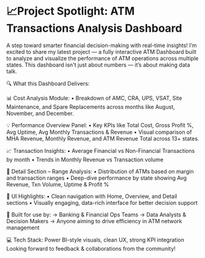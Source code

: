 # 📈Project Spotlight: ATM Transactions Analysis Dashboard

 A step toward smarter financial decision-making with real-time insights!
I’m excited to share my latest project — a fully interactive ATM Dashboard built to analyze and visualize the performance of ATM operations across multiple states. This dashboard isn't just about numbers — it’s about making data talk.

🔍 What this Dashboard Delivers:

 📊 Cost Analysis Module:
 • Breakdown of AMC, CRA, UPS, VSAT, Site Maintenance, and Spare Replacements across months like August, November, and December.

💡 Performance Overview Panel:
 • Key KPIs like Total Cost, Gross Profit %, Avg Uptime, Avg Monthly Transactions & Revenue
 • Visual comparison of MHA Revenue, Monthly Revenue, and ATM Revenue Total across 13+ states.

📈 Transaction Insights:
 • Average Financial vs Non-Financial Transactions by month
 • Trends in Monthly Revenue vs Transaction volume

📌 Detail Section – Range Analysis:
 • Distribution of ATMs based on margin and transaction ranges
 • Deep-dive performance by state showing Avg Revenue, Txn Volume, Uptime & Profit %

🎨 UI Highlights:
 • Clean navigation with Home, Overview, and Detail sections
 • Visually engaging, data-rich interface for better decision support

📍 Built for use by:
 → Banking & Financial Ops Teams
 → Data Analysts & Decision Makers
 → Anyone aiming to drive efficiency in ATM network management

💻 Tech Stack: Power BI-style visuals, clean UX, strong KPI integration
Looking forward to feedback & collaborations from the community!
